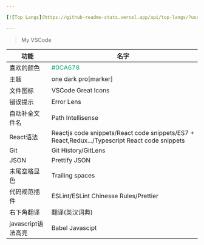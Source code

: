 ```yaml
---

[![Top Langs](https://github-readme-stats.vercel.app/api/top-langs/?username=Circkoooooo&layout=compact)](https://github.com/Circkoooooo/github-readme-stats)

---
```

> My VSCode

|功能|名字|
|---|---|
|喜欢的颜色|<font color="#0CA678">#0CA678 </font>|
|主题|one dark pro[marker]|
|文件图标|VSCode Great Icons|
|错误提示|Error Lens|
|自动补全文件名|Path Intellisense|
|React语法|Reactjs code snippets/React code snippets/ES7 + React,Redux.../Typescript React code snippets|
|Git|Git History/GitLens|
|JSON|Prettify JSON|
|末尾空格显色|Trailing spaces|
|代码规范插件|ESLint/ESLint Chinesse Rules/Prettier|
|右下角翻译|翻译(英汉词典)|
|javascript语法高亮|Babel Javascipt|
